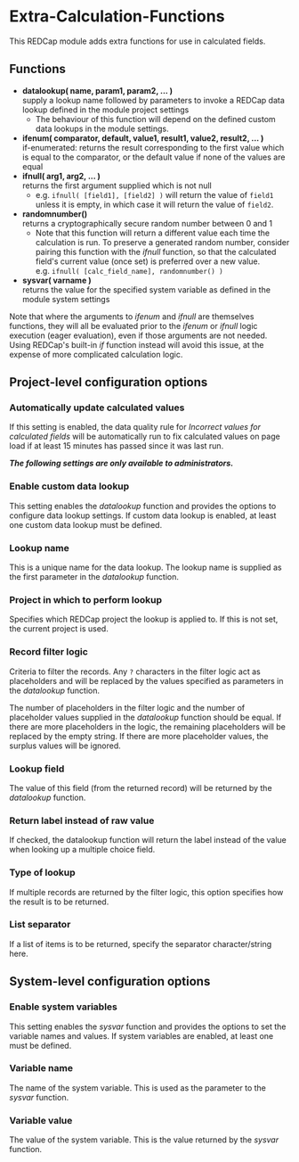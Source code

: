 # Extra-Calculation-Functions
This REDCap module adds extra functions for use in calculated fields.

## Functions
* **datalookup( name, param1, param2, ... )**<br>
  supply a lookup name followed by parameters to invoke a REDCap data lookup defined in the module
  project settings
  * The behaviour of this function will depend on the defined custom data lookups in the module
    settings.
* **ifenum( comparator, default, value1, result1, value2, result2, ... )**<br>
  if-enumerated: returns the result corresponding to the first value which is equal to the
  comparator, or the default value if none of the values are equal
* **ifnull( arg1, arg2, ... )**<br>
  returns the first argument supplied which is not null
  * e.g. `ifnull( [field1], [field2] )` will return the value of `field1` unless it is empty, in
    which case it will return the value of `field2`.
* **randomnumber()**<br>
  returns a cryptographically secure random number between 0 and 1
  * Note that this function will return a different value each time the calculation is run. To
    preserve a generated random number, consider pairing this function with the *ifnull* function,
    so that the calculated field's current value (once set) is preferred over a new value.
    <br>e.g. `ifnull( [calc_field_name], randomnumber() )`
* **sysvar( varname )**<br>
 returns the value for the specified system variable as defined in the module system settings

Note that where the arguments to *ifenum* and *ifnull* are themselves functions, they will all be
evaluated prior to the *ifenum* or *ifnull* logic execution (eager evaluation), even if those
arguments are not needed. Using REDCap's built-in *if* function instead will avoid this issue, at
the expense of more complicated calculation logic.


## Project-level configuration options

### Automatically update calculated values
If this setting is enabled, the data quality rule for *Incorrect values for calculated fields* will
be automatically run to fix calculated values on page load if at least 15 minutes has passed since
it was last run.

***The following settings are only available to administrators.***

### Enable custom data lookup
This setting enables the *datalookup* function and provides the options to configure data lookup
settings. If custom data lookup is enabled, at least one custom data lookup must be defined.

### Lookup name
This is a unique name for the data lookup. The lookup name is supplied as the first parameter in the
*datalookup* function.

### Project in which to perform lookup
Specifies which REDCap project the lookup is applied to. If this is not set, the current project is
used.

### Record filter logic
Criteria to filter the records. Any `?` characters in the filter logic act as placeholders and will
be replaced by the values specified as parameters in the *datalookup* function.

The number of placeholders in the filter logic and the number of placeholder values supplied in the
*datalookup* function should be equal. If there are more placeholders in the logic, the remaining
placeholders will be replaced by the empty string. If there are more placeholder values, the surplus
values will be ignored.

### Lookup field
The value of this field (from the returned record) will be returned by the *datalookup* function.

### Return label instead of raw value
If checked, the datalookup function will return the label instead of the value when looking up a
multiple choice field.

### Type of lookup
If multiple records are returned by the filter logic, this option specifies how the result is to be
returned.

### List separator
If a list of items is to be returned, specify the separator character/string here.


## System-level configuration options

### Enable system variables
This setting enables the *sysvar* function and provides the options to set the variable names and
values. If system variables are enabled, at least one must be defined.

### Variable name
The name of the system variable. This is used as the parameter to the *sysvar* function.

### Variable value
The value of the system variable. This is the value returned by the *sysvar* function.

